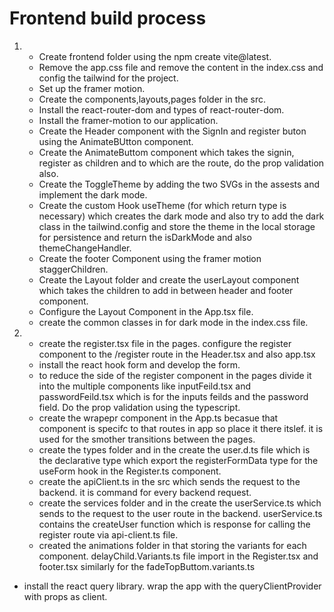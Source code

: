 # Frontend build process

1.  - Create frontend folder using the npm create vite@latest.
    - Remove the app.css file and remove the content in the index.css and config the tailwind for the project.
    - Set up the framer motion.
    - Create the components,layouts,pages folder in the src.
    - Install the react-router-dom and types of react-router-dom.
    - Install the framer-motion to our application.
    - Create the Header component with the SignIn and register buton using the AnimateBUtton component.
    - Create the AnimateButtom component which takes the signin, register as children and to which are the route, do the prop validation also.
    - Create the ToggleTheme by adding the two SVGs in the assests and implement the dark mode.
    - Create the custom Hook useTheme (for which return type is necessary) which creates the dark mode and also try to add the dark class in the tailwind.config and store the theme in the local storage for persistence and return the isDarkMode and also themeChangeHandler.
    - Create the footer Component using the framer motion staggerChildren.
    - Create the Layout folder and create the userLayout component which takes the children to add in between header and footer component.
    - Configure the Layout Component in the App.tsx file.
    - create the common classes in for dark mode in the index.css file.

2.  - create the register.tsx file in the pages. configure the register component to the /register route in the Header.tsx and also app.tsx
    - install the react hook form and develop the form.
    - to reduce the side of the register component in the pages divide it into the multiple components like inputFeild.tsx and passwordFeild.tsx which is for the inputs feilds and the password field. Do the prop validation using the typescript.
    - create the wrapepr component in the App.ts becasue that component is specifc to that routes in app so place it there itslef. it is used for the smother transitions between the pages.
    - create the types folder and in the create the user.d.ts file which is the declarative type which export the registerFormData type for the useForm hook in the Register.ts component.
    - create the apiClient.ts in the src which sends the request to the backend. it is command for every backend request.
    - create the services folder and in the create the userService.ts which sends to the request to the user route in the backend. userService.ts contains the createUser function which is response for calling the register route via api-client.ts file.
    - created the animations folder in that storing the variants for each component. delayChild.Variants.ts file import in the Register.tsx and footer.tsx similarly for the fadeTopButtom.variants.ts

- install the react query library. wrap the app with the queryClientProvider with props as client.
